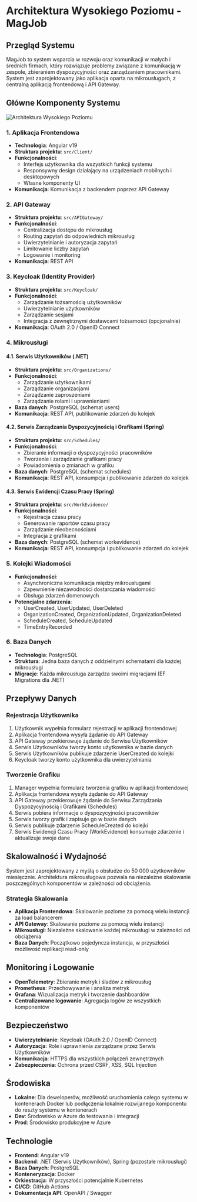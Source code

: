 # Architektura Wysokiego Poziomu - MagJob

## Przegląd Systemu

MagJob to system wsparcia w rozwoju oraz komunikacji w małych i średnich firmach, który rozwiązuje problemy związane z komunikacją w zespole, zbieraniem dyspozycyjności oraz zarządzaniem pracownikami. System jest zaprojektowany jako aplikacja oparta na mikrousługach, z centralną aplikacją frontendową i API Gateway.

## Główne Komponenty Systemu

![Architektura Wysokiego Poziomu](../images/high-level-architecture.png)

### 1. Aplikacja Frontendowa

- **Technologia**: Angular v19
- **Struktura projektu**: `src/Client/`
- **Funkcjonalności**:
  - Interfejs użytkownika dla wszystkich funkcji systemu
  - Responsywny design działający na urządzeniach mobilnych i desktopowych
  - Własne komponenty UI
- **Komunikacja**: Komunikacja z backendem poprzez API Gateway

### 2. API Gateway

- **Struktura projektu**: `src/APIGateway/`
- **Funkcjonalności**:
  - Centralizacja dostępu do mikrousług
  - Routing zapytań do odpowiednich mikrousług
  - Uwierzytelnianie i autoryzacja zapytań
  - Limitowanie liczby zapytań
  - Logowanie i monitoring
- **Komunikacja**: REST API

### 3. Keycloak (Identity Provider)

- **Struktura projektu**: `src/Keycloak/`
- **Funkcjonalności**:
  - Zarządzanie tożsamością użytkowników
  - Uwierzytelnianie użytkowników
  - Zarządzanie sesjami
  - Integracja z zewnętrznymi dostawcami tożsamości (opcjonalnie)
- **Komunikacja**: OAuth 2.0 / OpenID Connect

### 4. Mikrousługi

#### 4.1. Serwis Użytkowników (.NET)

- **Struktura projektu**: `src/Organizations/`
- **Funkcjonalności**:
  - Zarządzanie użytkownikami
  - Zarządzanie organizacjami
  - Zarządzanie zaproszeniami
  - Zarządzanie rolami i uprawnieniami
- **Baza danych**: PostgreSQL (schemat users)
- **Komunikacja**: REST API, publikowanie zdarzeń do kolejek

#### 4.2. Serwis Zarządzania Dyspozycyjnością i Grafikami (Spring)

- **Struktura projektu**: `src/Schedules/`
- **Funkcjonalności**:
  - Zbieranie informacji o dyspozycyjności pracowników
  - Tworzenie i zarządzanie grafikami pracy
  - Powiadomienia o zmianach w grafiku
- **Baza danych**: PostgreSQL (schemat schedules)
- **Komunikacja**: REST API, konsumpcja i publikowanie zdarzeń do kolejek

#### 4.3. Serwis Ewidencji Czasu Pracy (Spring)

- **Struktura projektu**: `src/WorkEvidence/`
- **Funkcjonalności**:
  - Rejestracja czasu pracy
  - Generowanie raportów czasu pracy
  - Zarządzanie nieobecnościami
  - Integracja z grafikami
- **Baza danych**: PostgreSQL (schemat workevidence)
- **Komunikacja**: REST API, konsumpcja i publikowanie zdarzeń do kolejek

### 5. Kolejki Wiadomości

- **Funkcjonalności**:
  - Asynchroniczna komunikacja między mikrousługami
  - Zapewnienie niezawodności dostarczania wiadomości
  - Obsługa zdarzeń domenowych
- **Potencjalne zdarzenia**:
  - UserCreated, UserUpdated, UserDeleted
  - OrganizationCreated, OrganizationUpdated, OrganizationDeleted
  - ScheduleCreated, ScheduleUpdated
  - TimeEntryRecorded

### 6. Baza Danych

- **Technologia**: PostgreSQL
- **Struktura**: Jedna baza danych z oddzielnymi schematami dla każdej mikrousługi
- **Migracje**: Każda mikrousługa zarządza swoimi migracjami (EF Migrations dla .NET)

## Przepływy Danych

### Rejestracja Użytkownika

1. Użytkownik wypełnia formularz rejestracji w aplikacji frontendowej
2. Aplikacja frontendowa wysyła żądanie do API Gateway
3. API Gateway przekierowuje żądanie do Serwisu Użytkowników
4. Serwis Użytkowników tworzy konto użytkownika w bazie danych
5. Serwis Użytkowników publikuje zdarzenie UserCreated do kolejki
6. Keycloak tworzy konto użytkownika dla uwierzytelniania

### Tworzenie Grafiku

1. Manager wypełnia formularz tworzenia grafiku w aplikacji frontendowej
2. Aplikacja frontendowa wysyła żądanie do API Gateway
3. API Gateway przekierowuje żądanie do Serwisu Zarządzania Dyspozycyjnością i Grafikami (Schedules)
4. Serwis pobiera informacje o dyspozycyjności pracowników
5. Serwis tworzy grafik i zapisuje go w bazie danych
6. Serwis publikuje zdarzenie ScheduleCreated do kolejki
7. Serwis Ewidencji Czasu Pracy (WorkEvidence) konsumuje zdarzenie i aktualizuje swoje dane

## Skalowalność i Wydajność

System jest zaprojektowany z myślą o obsłudze do 50 000 użytkowników miesięcznie. Architektura mikrousługowa pozwala na niezależne skalowanie poszczególnych komponentów w zależności od obciążenia.

### Strategia Skalowania

- **Aplikacja Frontendowa**: Skalowanie poziome za pomocą wielu instancji za load balancerem
- **API Gateway**: Skalowanie poziome za pomocą wielu instancji
- **Mikrousługi**: Niezależne skalowanie każdej mikrousługi w zależności od obciążenia
- **Baza Danych**: Początkowo pojedyncza instancja, w przyszłości możliwość replikacji read-only

## Monitoring i Logowanie

- **OpenTelemetry**: Zbieranie metryk i śladów z mikrousług
- **Prometheus**: Przechowywanie i analiza metryk
- **Grafana**: Wizualizacja metryk i tworzenie dashboardów
- **Centralizowane logowanie**: Agregacja logów ze wszystkich komponentów

## Bezpieczeństwo

- **Uwierzytelnianie**: Keycloak (OAuth 2.0 / OpenID Connect)
- **Autoryzacja**: Role i uprawnienia zarządzane przez Serwis Użytkowników
- **Komunikacja**: HTTPS dla wszystkich połączeń zewnętrznych
- **Zabezpieczenia**: Ochrona przed CSRF, XSS, SQL Injection

## Środowiska

- **Lokalne**: Dla deweloperów, możliwość uruchomienia całego systemu w kontenerach Docker lub podłączenia lokalnie rozwijanego komponentu do reszty systemu w kontenerach
- **Dev**: Środowisko w Azure do testowania i integracji
- **Prod**: Środowisko produkcyjne w Azure

## Technologie

- **Frontend**: Angular v19
- **Backend**: .NET (Serwis Użytkowników), Spring (pozostałe mikrousługi)
- **Baza Danych**: PostgreSQL
- **Konteneryzacja**: Docker
- **Orkiestracja**: W przyszłości potencjalnie Kubernetes
- **CI/CD**: GitHub Actions
- **Dokumentacja API**: OpenAPI / Swagger 

